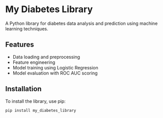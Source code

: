 # My Diabetes Library

A Python library for diabetes data analysis and prediction using machine learning techniques.

## Features

- Data loading and preprocessing
- Feature engineering
- Model training using Logistic Regression
- Model evaluation with ROC AUC scoring

## Installation

To install the library, use pip:

```bash
pip install my_diabetes_library
